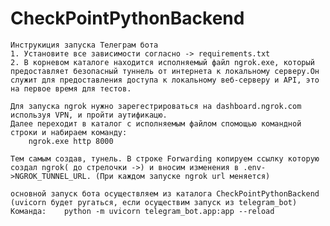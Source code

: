 # CheckPointPythonBackend
    Инструкиция запуска Телеграм бота
    1. Установите все зависимости согласно -> requirements.txt
    2. В корневом каталоге находится исполняемый файл ngrok.exe, который предоставляет безопасный туннель от интернета к локальному серверу.Он служит для предоставления доступа к локальному веб-серверу и API, это на первое время для тестов.

    Для запуска ngrok нужно зарегестрироваться на dashboard.ngrok.com используя VPN, и пройти аутификацю.
    Далее переходит в каталог с исполняемым файлом спомощью командной строки и набираем команду:
        ngrok.exe http 8000

    Тем самым создав, тунель. В строке Forwarding копируем ссылку которую создал ngrok( до стрелочки ->) и вносим изменения в .env->NGROK_TUNNEL_URL. (При каждом запуске ngrok url меняется)

    основной запуск бота осуществляем из каталога CheckPointPythonBackend (uvicorn будет ругаться, если осуществим запуск из telegram_bot)
    Команда:    python -m uvicorn telegram_bot.app:app --reload


